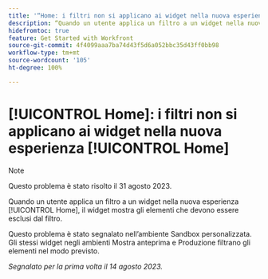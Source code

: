 ```yaml
---
title: '“Home: i filtri non si applicano ai widget nella nuova esperienza Home”'
description: “Quando un utente applica un filtro a un widget nella nuova esperienza Home, il widget mostra gli elementi che devono essere esclusi dal filtro.”
hidefromtoc: true
feature: Get Started with Workfront
source-git-commit: 4f4099aaa7ba74d43f5d6a052bbc35d43ff0bb98
workflow-type: tm+mt
source-wordcount: '105'
ht-degree: 100%

---
```



# [!UICONTROL Home]: i filtri non si applicano ai widget nella nuova esperienza [!UICONTROL Home]

>[!NOTE]
>
>Questo problema è stato risolto il 31 agosto 2023.

Quando un utente applica un filtro a un widget nella nuova esperienza [!UICONTROL Home], il widget mostra gli elementi che devono essere esclusi dal filtro.

Questo problema è stato segnalato nell’ambiente Sandbox personalizzata. Gli stessi widget negli ambienti Mostra anteprima e Produzione filtrano gli elementi nel modo previsto.

_Segnalato per la prima volta il 14 agosto 2023._

